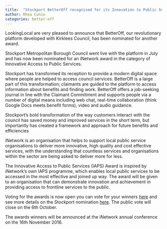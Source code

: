 ```yaml
---
title:  "Stockport BetterOff recognised for its Innovation to Public Service by iNetwork"
author: Rhea Cunio
categories: better-off
---
```

LookingLocal are very pleased to announce that BetterOff, our revolutionary platform developed with Kirklees Council, has been nominated for another award.

Stockport Metropolitan Borough Council went live with the platform in July and has now been nominated for an iNetwork award in the category of Innovative Access to Public Services.

Stockport has transformed its reception to provide a modern digital space where people are helped to access council services. BetterOff is a large part of this transformation; claimants are guided to the platform to access information about benefits and finding work. BetterOff offers a job-seeking journal in line with the Claimant Commitment and supports people via a number of digital means including web chat, real-time collaboration (think Google Docs meets benefit forms), video and audio guidance.
 
Stockport’s bold transformation of the way customers interact with the council has saved money and improved services in the short term, but importantly has created a framework and approach for future benefits and efficiencies
 
iNetwork is an organisation that helps to support local public service organisations to deliver more innovative, high quality and cost effective services, with the understanding that countless services and organisations within the sector are being asked to deliver more for less.
 
The Innovative Access to Public Services (IAPS) Award is inspired by iNetwork’s own IAPS programme, which enables local public services to be accessed in the most effective and joined up way. The award will be given to an organisation that can demonstrate innovation and achievement in providing access to frontline services to the public.
 
Voting for the awards is now open you can vote for your winners [here](http://annualconference.i-network.org.uk/vote/) and see more details on the Stockport nomination [here](http://annualconference.i-network.org.uk/stockport-digital-advice/). The public vote will close on the 6th October.
 
The awards winners will be announced at the iNetwork annual conference on the 16th November 2016.

